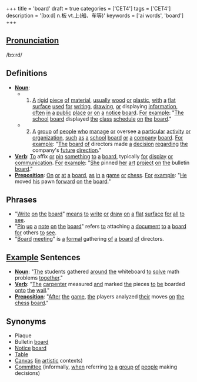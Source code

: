 +++
title = 'board'
draft = true
categories = ['CET4']
tags = ['CET4']
description = '[bɔːd] n.板 vt.上(船、车等)'
keywords = ['ai words', 'board']
+++

## [Pronunciation](/post/pronunciation/)
/bɔːrd/

## Definitions
- **[Noun](/post/noun/)**: 
    - 1. [A](/post/a/) [rigid](/post/rigid/) [piece](/post/piece/) [of](/post/of/) [material](/post/material/), [usually](/post/usually/) [wood](/post/wood/) [or](/post/or/) [plastic](/post/plastic/), [with](/post/with/) [a](/post/a/) [flat](/post/flat/) [surface](/post/surface/) [used](/post/used/) [for](/post/for/) [writing](/post/writing/), [drawing](/post/drawing/), [or](/post/or/) displaying [information](/post/information/), [often](/post/often/) [in](/post/in/) [a](/post/a/) [public](/post/public/) [place](/post/place/) [or](/post/or/) [on](/post/on/) [a](/post/a/) [notice](/post/notice/) [board](/post/board/). [For](/post/for/) [example](/post/example/): "[The](/post/the/) [school](/post/school/) [board](/post/board/) displayed [the](/post/the/) [class](/post/class/) [schedule](/post/schedule/) [on](/post/on/) [the](/post/the/) [board](/post/board/)."
    - 2. [A](/post/a/) [group](/post/group/) [of](/post/of/) [people](/post/people/) [who](/post/who/) [manage](/post/manage/) [or](/post/or/) oversee [a](/post/a/) [particular](/post/particular/) [activity](/post/activity/) [or](/post/or/) [organization](/post/organization/), [such](/post/such/) [as](/post/as/) [a](/post/a/) [school](/post/school/) [board](/post/board/) [or](/post/or/) [a](/post/a/) [company](/post/company/) [board](/post/board/). [For](/post/for/) [example](/post/example/): "[The](/post/the/) [board](/post/board/) [of](/post/of/) directors made [a](/post/a/) [decision](/post/decision/) [regarding](/post/regarding/) [the](/post/the/) company's [future](/post/future/) [direction](/post/direction/)."
- **[Verb](/post/verb/)**: [To](/post/to/) affix [or](/post/or/) [pin](/post/pin/) [something](/post/something/) [to](/post/to/) [a](/post/a/) [board](/post/board/), typically [for](/post/for/) [display](/post/display/) [or](/post/or/) [communication](/post/communication/). [For](/post/for/) [example](/post/example/): "[She](/post/she/) pinned [her](/post/her/) [art](/post/art/) [project](/post/project/) [on](/post/on/) [the](/post/the/) bulletin [board](/post/board/)."
- **[Preposition](/post/preposition/)**: [On](/post/on/) [or](/post/or/) [at](/post/at/) [a](/post/a/) [board](/post/board/), [as](/post/as/) [in](/post/in/) [a](/post/a/) [game](/post/game/) [or](/post/or/) [chess](/post/chess/). [For](/post/for/) [example](/post/example/): "[He](/post/he/) moved [his](/post/his/) pawn [forward](/post/forward/) [on](/post/on/) [the](/post/the/) [board](/post/board/)."

## Phrases
- "[Write](/post/write/) [on](/post/on/) [the](/post/the/) [board](/post/board/)" [means](/post/means/) [to](/post/to/) [write](/post/write/) [or](/post/or/) [draw](/post/draw/) [on](/post/on/) [a](/post/a/) [flat](/post/flat/) [surface](/post/surface/) [for](/post/for/) [all](/post/all/) [to](/post/to/) [see](/post/see/).
- "[Pin](/post/pin/) [up](/post/up/) [a](/post/a/) [note](/post/note/) [on](/post/on/) [the](/post/the/) [board](/post/board/)" refers [to](/post/to/) attaching [a](/post/a/) [document](/post/document/) [to](/post/to/) [a](/post/a/) [board](/post/board/) [for](/post/for/) others [to](/post/to/) [see](/post/see/).
- "[Board](/post/board/) [meeting](/post/meeting/)" is [a](/post/a/) [formal](/post/formal/) gathering [of](/post/of/) [a](/post/a/) [board](/post/board/) [of](/post/of/) directors.

## [Example](/post/example/) Sentences
- **[Noun](/post/noun/)**: "[The](/post/the/) students gathered [around](/post/around/) [the](/post/the/) whiteboard [to](/post/to/) [solve](/post/solve/) math problems [together](/post/together/)."
- **[Verb](/post/verb/)**: "[The](/post/the/) [carpenter](/post/carpenter/) measured [and](/post/and/) marked [the](/post/the/) pieces [to](/post/to/) [be](/post/be/) boarded [onto](/post/onto/) [the](/post/the/) [wall](/post/wall/)."
- **[Preposition](/post/preposition/)**: "[After](/post/after/) [the](/post/the/) [game](/post/game/), [the](/post/the/) players analyzed [their](/post/their/) moves [on](/post/on/) [the](/post/the/) [chess](/post/chess/) [board](/post/board/)."

## Synonyms
- Plaque
- Bulletin [board](/post/board/)
- [Notice](/post/notice/) [board](/post/board/)
- [Table](/post/table/)
- [Canvas](/post/canvas/) ([in](/post/in/) [artistic](/post/artistic/) contexts)
- [Committee](/post/committee/) (informally, [when](/post/when/) referring [to](/post/to/) [a](/post/a/) [group](/post/group/) [of](/post/of/) [people](/post/people/) making decisions)

